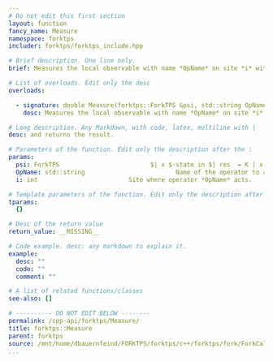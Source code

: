 ```yaml
---
# Do not edit this first section
layout: function
fancy_name: Measure
namespace: forktps
includer: forktps/forktps_include.hpp

# Brief description. One line only.
brief: Measures the local observable with name *OpName* on site *i* with state *psi*

# List of overloads. Edit only the desc
overloads:

  - signature: double Measure(forktps::ForkTPS &psi, std::string OpName, int i)
    desc: Measures the local observable with name *OpName* on site *i* with state *psi*

# Long description. Any Markdown, with code, latex, multiline with |
desc: and returns the result.

# Parameters of the function. Edit only the description after the :
params:
  psi: ForkTPS                         $| x $-state in $| res  = K | x $
  OpName: std::string                         Name of the operator to apply as defined in the SiteSet.
  i: int                         Site where operator *OpName* acts.

# Template parameters of the function. Edit only the description after the :
tparams:
  {}

# Desc of the return value
return_value: __MISSING__

# Code example. desc: any markdown to explain it.
example:
  desc: ""
  code: ""
  comment: ""

# A list of related functions/classes
see-also: []

# ---------- DO NOT EDIT BELOW --------
permalink: /cpp-api/forktps/Measure/
title: forktps::Measure
parent: forktps
source: /mnt/home/dbauernfeind/FORKTPS/forktps/c++/forktps/fork/ForkCalculus.hpp
...
```


